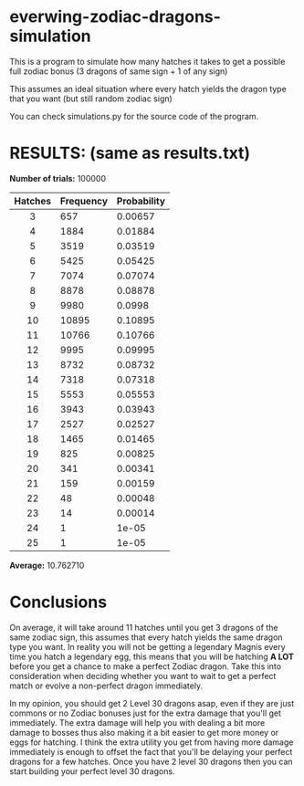 # everwing-zodiac-dragons-simulation
This is a program to simulate how many hatches it takes to get a possible full zodiac bonus (3 dragons of same sign + 1 of any sign)

This assumes an ideal situation where every hatch yields the dragon type that you want (but still random zodiac sign)

You can check simulations.py for the source code of the program.

# RESULTS: (same as results.txt)

**Number of trials:** 100000

Hatches        | Frequency      | Probability    
:-------------:|----------------|----------------
3              | 657            | 0.00657        
4              | 1884           | 0.01884        
5              | 3519           | 0.03519        
6              | 5425           | 0.05425        
7              | 7074           | 0.07074        
8              | 8878           | 0.08878        
9              | 9980           | 0.0998         
10             | 10895          | 0.10895        
11             | 10766          | 0.10766        
12             | 9995           | 0.09995        
13             | 8732           | 0.08732        
14             | 7318           | 0.07318        
15             | 5553           | 0.05553        
16             | 3943           | 0.03943        
17             | 2527           | 0.02527        
18             | 1465           | 0.01465        
19             | 825            | 0.00825        
20             | 341            | 0.00341        
21             | 159            | 0.00159        
22             | 48             | 0.00048        
23             | 14             | 0.00014        
24             | 1              | 1e-05          
25             | 1              | 1e-05          

**Average:** 10.762710

# Conclusions

On average, it will take around 11 hatches until you get 3 dragons  of the same zodiac sign, this assumes that every hatch yields the same dragon type you want. In reality you will not be getting a legendary Magnis every time you hatch a legendary egg, this means that you will be hatching  **A LOT** before you get a chance to make a perfect Zodiac dragon. Take this into consideration when deciding whether you want to wait to get a perfect match or evolve a non-perfect dragon immediately.

In my opinion, you should get 2 Level 30 dragons asap, even if they are just commons or no Zodiac bonuses just for the extra damage that you'll get immediately. The extra damage will help you with dealing a bit more damage to bosses thus also making it a bit easier to get more money or eggs for hatching. I think the extra utility you get from having more damage immediately is enough to offset the fact that you'll be delaying your perfect dragons for a few hatches. Once you have 2 level 30 dragons then you can start building your perfect level 30 dragons.
